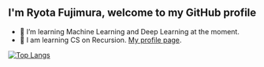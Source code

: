 ## I'm Ryota Fujimura, welcome to my GitHub profile
- 🌱 I’m learning Machine Learning and Deep Learning at the moment.
- 👯 I am learning CS on Recursion. [My profile page](https://recursionist.io/users/ajishio).
<!--- 📫 How to reach me: ...-->

[![Top Langs](https://github-readme-stats.vercel.app/api/top-langs/?username=fuji12345&theme=vue-dark&show_icons=true&layout=compact)](https://github.com/mo-ri-regen/github-readme-stats)


